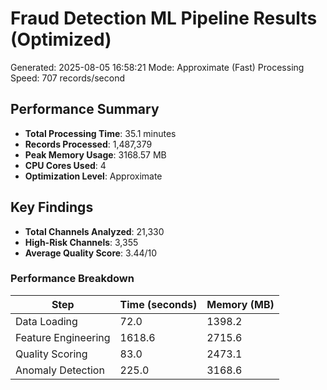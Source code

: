 # Fraud Detection ML Pipeline Results (Optimized)

Generated: 2025-08-05 16:58:21
Mode: Approximate (Fast)
Processing Speed: 707 records/second

## Performance Summary

- **Total Processing Time**: 35.1 minutes
- **Records Processed**: 1,487,379
- **Peak Memory Usage**: 3168.57 MB
- **CPU Cores Used**: 4
- **Optimization Level**: Approximate

## Key Findings

- **Total Channels Analyzed**: 21,330
- **High-Risk Channels**: 3,355
- **Average Quality Score**: 3.44/10

### Performance Breakdown

| Step | Time (seconds) | Memory (MB) |
|------|----------------|-------------|
| Data Loading | 72.0 | 1398.2 |
| Feature Engineering | 1618.6 | 2715.6 |
| Quality Scoring | 83.0 | 2473.1 |
| Anomaly Detection | 225.0 | 3168.6 |


